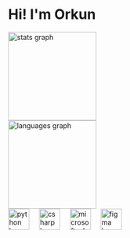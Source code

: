 <h1 align="left">Hi! I'm Orkun</h1>

<div align="left">
  <div style="display: flex; align-items: center;">
    <!-- GitHub Stats -->
    <img src="https://github-readme-stats.vercel.app/api?username=orkunaktas&hide_title=false&hide_rank=false&show_icons=false&include_all_commits=true&count_private=true&disable_animations=false&theme=dark&locale=en&hide_border=false&custom_title=GitHub%20Stats" height="180" alt="stats graph" />
  </div>
  <div style="display: flex; align-items: center;">
    <!-- Top Languages -->
    <img src="https://github-readme-stats.vercel.app/api/top-langs?username=orkunaktas&locale=en&hide_title=false&layout=compact&card_width=320&langs_count=6&theme=dark&hide_border=false" height="180" alt="languages graph" />
  </div>
</div>

<div align="left">
  <img src="https://cdn.jsdelivr.net/gh/devicons/devicon/icons/python/python-original.svg" height="43" alt="python logo" />
  <img width="12" />
  <img src="https://cdn.jsdelivr.net/gh/devicons/devicon/icons/csharp/csharp-original.svg" height="43" alt="csharp logo" />
  <img width="12" />
  <img src="https://cdn.jsdelivr.net/gh/devicons/devicon/icons/microsoftsqlserver/microsoftsqlserver-plain.svg" height="43" alt="microsoftsqlserver logo" />
  <img width="12" />
  <img src="https://cdn.jsdelivr.net/gh/devicons/devicon/icons/figma/figma-original.svg" height="43" alt="figma logo" />
</div>
